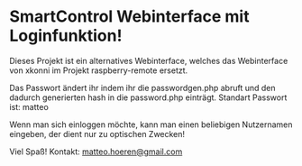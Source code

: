 SmartControl Webinterface mit Loginfunktion!
=========================

Dieses Projekt ist ein alternatives Webinterface, welches das Webinterface von xkonni im Projekt raspberry-remote ersetzt.

Das Passwort ändert ihr indem ihr die passwordgen.php abruft und den dadurch generierten hash in die password.php einträgt.
Standart Passwort ist: matteo

Wenn man sich einloggen möchte, kann man einen beliebigen Nutzernamen eingeben, der dient nur zu optischen Zwecken!

Viel Spaß!
Kontakt: matteo.hoeren@gmail.com